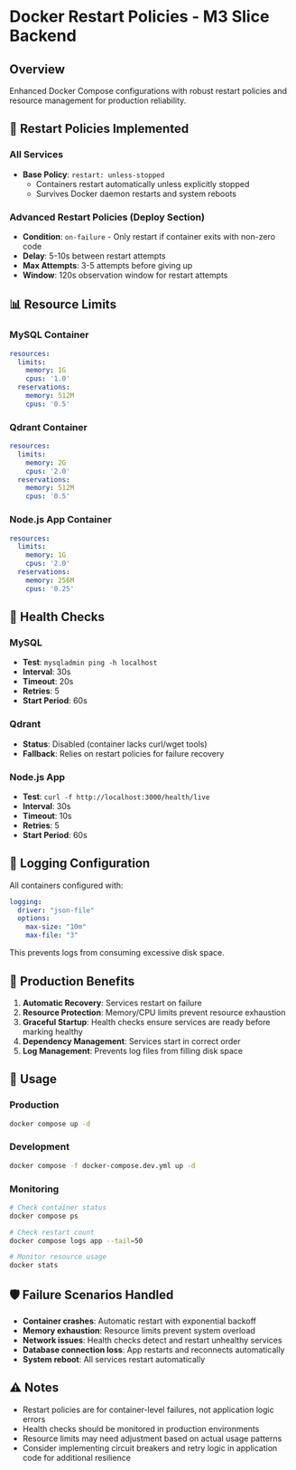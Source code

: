 # Docker Restart Policies - M3 Slice Backend

## Overview

Enhanced Docker Compose configurations with robust restart policies and resource management for production reliability.

## 🔄 Restart Policies Implemented

### All Services
- **Base Policy**: `restart: unless-stopped`
  - Containers restart automatically unless explicitly stopped
  - Survives Docker daemon restarts and system reboots

### Advanced Restart Policies (Deploy Section)
- **Condition**: `on-failure` - Only restart if container exits with non-zero code
- **Delay**: 5-10s between restart attempts
- **Max Attempts**: 3-5 attempts before giving up
- **Window**: 120s observation window for restart attempts

## 📊 Resource Limits

### MySQL Container
```yaml
resources:
  limits:
    memory: 1G
    cpus: '1.0'
  reservations:
    memory: 512M
    cpus: '0.5'
```

### Qdrant Container
```yaml
resources:
  limits:
    memory: 2G
    cpus: '2.0'
  reservations:
    memory: 512M
    cpus: '0.5'
```

### Node.js App Container
```yaml
resources:
  limits:
    memory: 1G
    cpus: '2.0'
  reservations:
    memory: 256M
    cpus: '0.25'
```

## 🏥 Health Checks

### MySQL
- **Test**: `mysqladmin ping -h localhost`
- **Interval**: 30s
- **Timeout**: 20s
- **Retries**: 5
- **Start Period**: 60s

### Qdrant
- **Status**: Disabled (container lacks curl/wget tools)
- **Fallback**: Relies on restart policies for failure recovery

### Node.js App
- **Test**: `curl -f http://localhost:3000/health/live`
- **Interval**: 30s
- **Timeout**: 10s
- **Retries**: 5
- **Start Period**: 60s

## 📝 Logging Configuration

All containers configured with:
```yaml
logging:
  driver: "json-file"
  options:
    max-size: "10m"
    max-file: "3"
```

This prevents logs from consuming excessive disk space.

## 🚀 Production Benefits

1. **Automatic Recovery**: Services restart on failure
2. **Resource Protection**: Memory/CPU limits prevent resource exhaustion
3. **Graceful Startup**: Health checks ensure services are ready before marking healthy
4. **Dependency Management**: Services start in correct order
5. **Log Management**: Prevents log files from filling disk space

## 🔧 Usage

### Production
```bash
docker compose up -d
```

### Development
```bash
docker compose -f docker-compose.dev.yml up -d
```

### Monitoring
```bash
# Check container status
docker compose ps

# Check restart count
docker compose logs app --tail=50

# Monitor resource usage
docker stats
```

## 🛡️ Failure Scenarios Handled

- **Container crashes**: Automatic restart with exponential backoff
- **Memory exhaustion**: Resource limits prevent system overload
- **Network issues**: Health checks detect and restart unhealthy services
- **Database connection loss**: App restarts and reconnects automatically
- **System reboot**: All services restart automatically

## ⚠️ Notes

- Restart policies are for container-level failures, not application logic errors
- Health checks should be monitored in production environments
- Resource limits may need adjustment based on actual usage patterns
- Consider implementing circuit breakers and retry logic in application code for additional resilience

